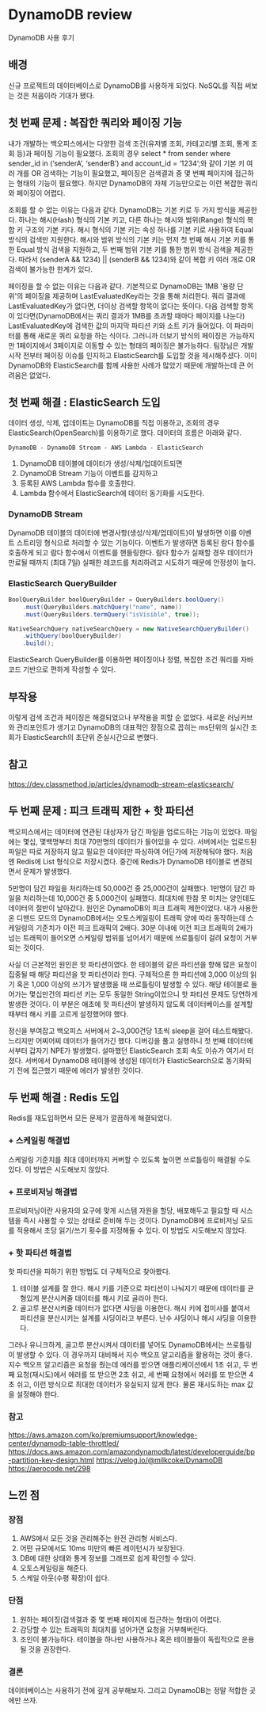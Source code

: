 # DynamoDB review
DynamoDB 사용 후기

## 배경
신규 프로젝트의 데이터베이스로 DynamoDB를 사용하게 되었다. NoSQL를 직접 써보는 것은 처음이라 기대가 됐다. 

## 첫 번째 문제 : 복잡한 쿼리와 페이징 기능
내가 개발하는 백오피스에서는 다양한 검색 조건(유저별 조회, 카테고리별 조회, 통계 조회 등)과 페이징 기능이 필요했다. 조회의 경우 select * from sender where sender_id in (‘senderA’, ‘senderB’) and account_id = ‘1234’;와 같이 기본 키 여러 개를 OR 검색하는 기능이 필요했고, 페이징은 검색결과 중 몇 번째 페이지에 접근하는 형태의 기능이 필요했다. 하지만 DynamoDB의 자체 기능만으로는 이런 복잡한 쿼리와 페이징이 어렵다.  

조회를 할 수 없는 이유는 다음과 같다. DynamoDB는 기본 키로 두 가지 방식을 제공한다. 하나는 해시(Hash) 형식의 기본 키고, 다른 하나는 해시와 범위(Range) 형식의 복합 키 구조의 기본 키다. 해시 형식의 기본 키는 속성 하나를 기본 키로 사용하여 Equal 방식의 검색만 지원한다. 해시와 범위 방식의 기본 키는 먼저 첫 번째 해시 기본 키를 통한 Equal 방식 검색을 지원하고, 두 번째 범위 기본 키를 통한 범위 방식 검색을 제공한다. 따라서 (senderA && 1234) || (senderB && 1234)와 같이 복합 키 여러 개로 OR 검색이 불가능한 한계가 있다.  

페이징을 할 수 없는 이유는 다음과 같다. 기본적으로 DynamoDB는 1MB '용량 단위'의 페이징을 제공하며 LastEvaluatedKey라는 것을 통해 처리한다. 쿼리 결과에 LastEvaluatedKey가 없다면, 더이상 검색할 항목이 없다는 뜻이다. 다음 검색할 항목이 있다면(DynamoDB에서는 쿼리 결과가 1MB를 초과할 때마다 페이지를 나눈다) LastEvaluatedKey에 검색한 값의 마지막 파티션 키와 소트 키가 들어있다. 이 파라미터를 통해 새로운 쿼리 요청을 하는 식이다. 그러니까 더보기 방식의 페이징은 가능하지만 1페이지에서 3페이지로 이동할 수 있는 형태의 페이징은 불가능하다. 팀장님은 개발 시작 전부터 페이징 이슈를 인지하고 ElasticSearch를 도입할 것을 제시해주셨다. 이미 DynamoDB와 ElasticSearch를 함께 사용한 사례가 많았기 때문에 개발하는데 큰 어려움은 없었다.  

## 첫 번째 해결 : ElasticSearch 도입
데이터 생성, 삭제, 업데이트는 DynamoDB를 직접 이용하고, 조회의 경우 ElasticSearch(OpenSearch)를 이용하기로 했다. 데이터의 흐름은 아래와 같다.

```text
DynamoDB - DynamoDB Stream - AWS Lambda - ElasticSearch
```
1. DynamoDB 테이블에 데이터가 생성/삭제/업데이트되면
2. DynamoDB Stream 기능이 이벤트를 감지하고
3. 등록된 AWS Lambda 함수를 호출한다.
4. Lambda 함수에서 ElasticSearch에 데이터 동기화를 시도한다.

### DynamoDB Stream
DynamoDB 테이블의 데이터에 변경사항(생성/삭제/업데이트)이 발생하면 이를 이벤트 스트리밍 형식으로 처리할 수 있는 기능이다. 이벤트가 발생하면 등록된 람다 함수를 호출하게 되고 람다 함수에서 이벤트를 핸들링한다. 람다 함수가 실패할 경우 데이터가 만료될 때까지 (최대 7일) 실패한 레코드를 처리하려고 시도하기 때문에 안정성이 높다.

### ElasticSearch QueryBuilder
```java
BoolQueryBuilder boolQueryBuilder = QueryBuilders.boolQuery()
    .must(QueryBuilders.matchQuery("name", name))
    .must(QueryBuilders.termQuery("isVisible", true));

NativeSearchQuery nativeSearchQuery = new NativeSearchQueryBuilder()
    .withQuery(boolQueryBuilder)
    .build();
```
ElasticSearch QueryBuilder를 이용하면 페이징이나 정렬, 복잡한 조건 쿼리를 자바 코드 기반으로 편하게 작성할 수 있다. 

## 부작용
이렇게 검색 조건과 페이징은 해결되었으나 부작용을 피할 순 없었다. 새로운 러닝커브와 관리포인트가 생기고 DynamoDB의 대표적인 장점으로 꼽히는 ms단위의 실시간 조회가 ElasticSearch의 초단위 준실시간으로 변했다.

## 참고
https://dev.classmethod.jp/articles/dynamodb-stream-elasticsearch/

## 두 번째 문제 : 피크 트래픽 제한 + 핫 파티션
백오피스에서는 데이터에 연관된 대상자가 담긴 파일을 업로드하는 기능이 있었다. 파일에는 몇십, 몇백명부터 최대 70만명의 데이터가 들어있을 수 있다. 서버에서는 업로드된 파일은 따로 저장하지 않고 필요한 데이터만 파싱하여 어딘가에 저장해둬야 했다. 처음엔 Redis에 List 형식으로 저장시켰다. 중간에 Redis가 DynamoDB 테이블로 변경되면서 문제가 발생했다.  

5만명이 담긴 파일을 처리하는데 50,000건 중 25,000건이 실패했다. 1만명이 담긴 파일을 처리하는데 10,000건 중 5,000건이 실패했다. 최대치에 한참 못 미치는 양인데도 데이터의 절반이 날아갔다. 원인은 DynamoDB의 피크 트래픽 제한이었다. 내가 사용한 온 디맨드 모드의 DynamoDB에서는 오토스케일링이 트래픽 양에 따라 동작하는데 스케일링의 기준치가 이전 피크 트래픽의 2배다. 30분 이내에 이전 피크 트래픽의 2배가 넘는 트래픽이 들어오면 스케일링 범위를 넘어서기 때문에 쓰로틀링이 걸려 요청이 거부되는 것이다. 

사실 더 근본적인 원인은 핫 파티션이였다. 한 테이블의 같은 파티션을 향해 많은 요청이 집중될 때 해당 파티션을 핫 파티션이라 한다. 구체적으론 한 파티션에 3,000 이상의 읽기 혹은 1,000 이상의 쓰기가 발생했을 때 쓰로틀링이 발생할 수 있다. 해당 테이블로 들어가는 몇십만건의 파티션 키는 모두 동일한 String이었으니 핫 파티션 문제도 당연하게 발생한 것이다. 이 부분은 애초에 핫 파티션이 발생하지 않도록 데이터베이스를 설계할 때부터 해시 키를 고르게 설정했어야 했다. 

정신을 부여잡고 백오피스 서버에서 2~3,000건당 1초씩 sleep을 걸어 테스트해봤다. 느리지만 어찌어찌 데이터가 들어가긴 했다. 디버깅을 풀고 실행하니 첫 번째 데이터에서부터 갑자기 NPE가 발생했다. 설마했던 ElasticSearch 조회 속도 이슈가 여기서 터졌다. 서버에서 DynamoDB 테이블에 생성된 데이터가 ElasticSearch으로 동기화되기 전에 접근했기 때문에 에러가 발생한 것이다.  

## 두 번째 해결 : Redis 도입
Redis를 재도입하면서 모든 문제가 깔끔하게 해결되었다. 

### + 스케일링 해결법
스케일링 기준치를 최대 데이터까지 커버할 수 있도록 높이면 쓰로틀링이 해결될 수도 있다. 이 방법은 시도해보지 않았다.

### + 프로비저닝 해결법
프로비저닝이란 사용자의 요구에 맞게 시스템 자원을 할당, 배포해두고 필요할 때 시스템을 즉시 사용할 수 있는 상태로 준비해 두는 것이다. DynamoDB에 프로비저닝 모드를 적용해서 초당 읽기/쓰기 횟수를 지정해둘 수 있다. 이 방법도 시도해보지 않았다.

### + 핫 파티션 해결법
핫 파티션을 피하기 위한 방법도 더 구체적으로 찾아봤다.

1. 테이블 설계를 잘 한다. 해시 키를 기준으로 파티션이 나눠지기 때문에 데이터를 균형있게 분산시켜줄 데이터를 해시 키로 골라야 한다.
2. 골고루 분산시켜줄 데이터가 없다면 샤딩을 이용한다. 해시 키에 접미사를 붙여서 파티션을 분산시키는 설계를 샤딩이라고 부른다. 난수 샤딩이나 해시 샤딩을 이용한다.

그러나 유니크하게, 골고루 분산시켜서 데이터를 넣어도 DynamoDB에서는 쓰로틀링이 발생할 수 있다. 이 경우까지 대비해서 지수 백오프 알고리즘을 활용하는 것이 좋다. 지수 백오프 알고리즘은 요청을 줬는데 에러를 받으면 애플리케이션에서 1초 쉬고, 두 번째 요청(재시도)에서 에러를 또 받으면 2초 쉬고, 세 번째 요청에서 에러를 또 받으면 4초 쉬고, 이런 방식으로 최대한 데이터가 유실되지 않게 한다. 물론 재시도하는 max 값을 설정해야 한다.  

### 참고
https://aws.amazon.com/ko/premiumsupport/knowledge-center/dynamodb-table-throttled/
https://docs.aws.amazon.com/amazondynamodb/latest/developerguide/bp-partition-key-design.html
https://velog.io/@milkcoke/DynamoDB  
https://aerocode.net/298  

## 느낀 점
### 장점
1. AWS에서 모든 것을 관리해주는 완전 관리형 서비스다.
2. 어떤 규모에서도 10ms 미만의 빠른 레이턴시가 보장된다.
3. DB에 대한 상태와 통계 정보를 그래프로 쉽게 확인할 수 있다.
4. 오토스케일링을 해준다.
5. 스케일 아웃(수평 확장)이 쉽다.

### 단점
1. 원하는 페이징(검색결과 중 몇 번째 페이지에 접근하는 형태)이 어렵다.
2. 감당할 수 있는 트래픽의 최대치를 넘어가면 요청을 거부해버린다.
3. 조인이 불가능하다. 테이블을 하나만 사용하거나 혹은 테이블들이 독립적으로 운용될 것을 권장한다.

### 결론
데이터베이스는 사용하기 전에 깊게 공부해보자. 그리고 DynamoDB는 정말 적합한 곳에만 쓰자. 
